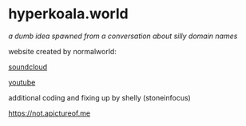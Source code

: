# hyperkoala.world

*a dumb idea spawned from a conversation about silly domain names*

website created by normalworld:

[soundcloud](https://soundcloud.com/normalworld)

[youtube](https://www.youtube.com/@nrmlwrld)

additional coding and fixing up by shelly (stoneinfocus)

https://not.apictureof.me
